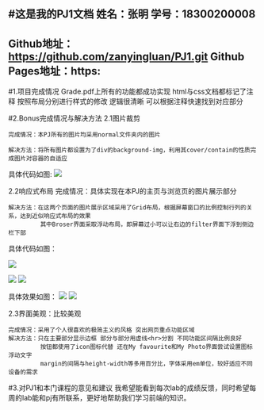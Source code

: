 #这是我的PJ1文档
姓名：张明
学号：18300200008
--------------
Github地址：https://github.com/zanyingluan/PJ1.git
Github Pages地址：https:
--------------
#1.项目完成情况
	Grade.pdf上所有的功能都成功实现
	html与css文档都标记了注释 按照布局分别进行样式的修改 逻辑很清晰 可以根据注释快速找到对应部分

#2.Bonus完成情况与解决方法
2.1图片裁剪

	完成情况：本PJ所有的图片均采用normal文件夹内的图片

	解决方法：将所有图片都设置为了div的background-img，利用其cover/contain的性质完成图片对容器的自适应

具体代码如图:
![](images/bonus1-code.png)

2.2响应式布局 
	完成情况：具体实现在本PJ的主页与浏览页的图片展示部分

	解决方法：在这两个页面的图片展示区域采用了Grid布局，根据屏幕窗口的比例控制行列的关系，达到近似响应式布局的效果
			 其中Broser界面采取浮动布局，即屏幕过小可以让右边的filter界面下浮到侧边栏下部

具体代码如图：

![](images/bonus2-code-grid.png)

![](images/bonus2-code-float1.png)
![](images/bonus2-code-float2.png)


具体效果如图：
![](images/bonus2-grid-pc.png)
![](images/bonus2-grid-mobile.png)
		
	
2.3界面美观：比较美观

	完成情况：采用了个人很喜欢的极简主义的风格 突出网页重点功能区域
	解决方法：只在主要部分显示边框 部分与部分用虚线<hr>分割 不同功能区间隔比例良好
			 按钮都使用了icon图标代替 还在My favourite和My Photo界面尝试设置图标浮动文字
			 margin的间隔与height-width等多用百分比，字体采用em单位，较好适应不同设备的需求

#3.对PJ1和本门课程的意见和建议
我希望能看到每次lab的成绩反馈，同时希望每周的lab能和pj有所联系，更好地帮助我们学习前端的知识。
	